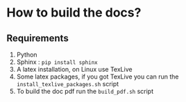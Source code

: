 # How to build the docs?

## Requirements

1. Python
2. Sphinx : `pip install sphinx`
3. A latex installation, on Linux use TexLive
4. Some latex packages, if you got TexLive you can run the `install_texlive_packages.sh` script
5. To build the doc pdf run the `build_pdf.sh` script
